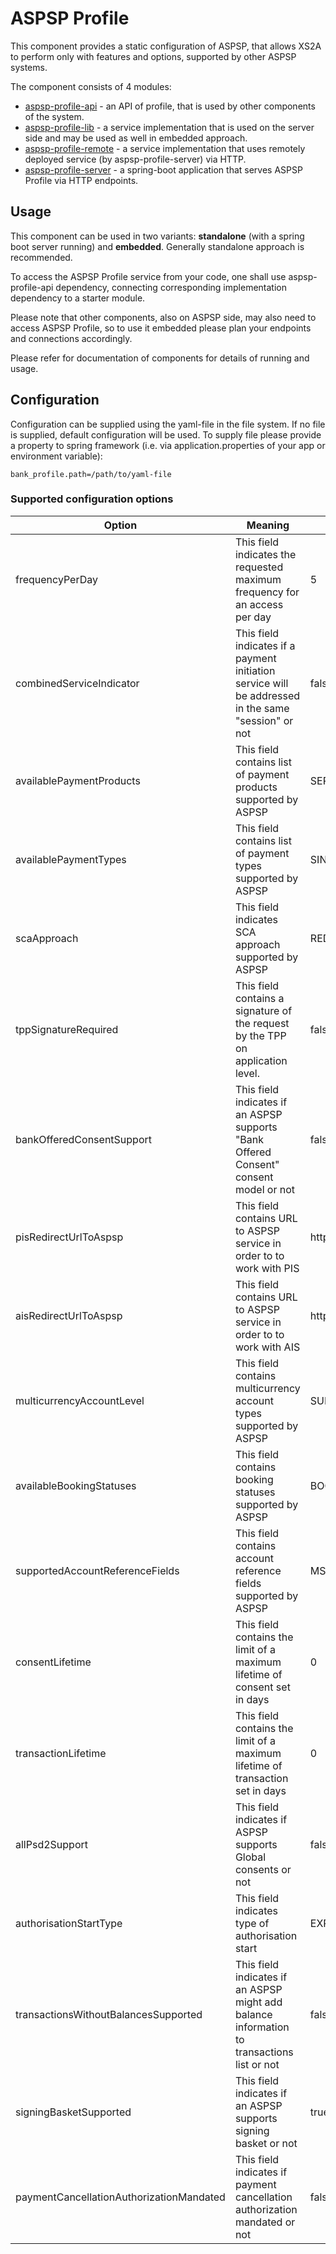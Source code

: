 # ASPSP Profile

This component provides a static configuration of ASPSP, that allows XS2A to perform only with features and options,
supported by other ASPSP systems.

The component consists of 4 modules:
* [aspsp-profile-api](aspsp-profile-api/README.md) - an API of profile, that is used by other components of the system.
* [aspsp-profile-lib](aspsp-profile-lib/README.md) - a service implementation that is used on the server side and may be used as well in embedded approach.
* [aspsp-profile-remote](aspsp-profile-remote/README.md) - a service implementation that uses remotely deployed service (by aspsp-profile-server) via HTTP.
* [aspsp-profile-server](aspsp-profile-server/README.md) - a spring-boot application that serves ASPSP Profile via HTTP endpoints.

## Usage
This component can be used in two variants: **standalone** (with a spring boot server running) and **embedded**.
Generally standalone approach is recommended.

To access the ASPSP Profile service from your code, one shall use aspsp-profile-api dependency, connecting corresponding implementation dependency to a starter module.

Please note that other components, also on ASPSP side, may also need to access ASPSP Profile, so to use it embedded please plan your endpoints and connections accordingly.

Please refer for documentation of components for details of running and usage.

## Configuration
Configuration can be supplied using the yaml-file in the file system.
If no file is supplied, default configuration will be used.
To supply file please provide a property to spring framework (i.e. via application.properties of your app or environment variable):
```
bank_profile.path=/path/to/yaml-file
```

### Supported configuration options


| Option                                  | Meaning                                                                                             | Default value                                        | Possible values                                                                                      |
|-----------------------------------------|-----------------------------------------------------------------------------------------------------|------------------------------------------------------|------------------------------------------------------------------------------------------------------|
|frequencyPerDay                          | This field indicates the requested maximum frequency for an access per day                          | 5                                                    | 0, 1, ...                                                                                            |
|combinedServiceIndicator                 | This field indicates if a payment initiation service will be addressed in the same "session" or not | false                                                | true, false                                                                                          | 
|availablePaymentProducts                 | This field contains list of payment products supported by ASPSP                                     | SEPA, INSTANT_SEPA                                   | SEPA, INSTANT_SEPA, TARGET2, CROSS_BORDER                                                            | 
|availablePaymentTypes                    | This field contains list of payment types supported by ASPSP                                        | SINGLE, BULK, PERIODIC                               | SINGLE, BULK, PERIODIC (Note: single payments are always available, even if not mentioned here)      | 
|scaApproach                              | This field indicates SCA approach supported by ASPSP                                                | REDIRECT                                             | REDIRECT, EMBEDDED, DECOUPLED, OAUTH                                                                 | 
|tppSignatureRequired                     | This field contains a signature of the request by the TPP on application level.                     | false                                                | true, false                                                                                          | 
|bankOfferedConsentSupport                | This field indicates if an ASPSP supports "Bank Offered Consent" consent model or not               | false                                                | true, false                                                                                          | 
|pisRedirectUrlToAspsp                    | This field contains URL to ASPSP service in order to to work with PIS                               | http://localhost:4200/pis/                           | String                                                                                               | 
|aisRedirectUrlToAspsp                    | This field contains URL to ASPSP service in order to to work with AIS                               | http://localhost:4200/ais/                           | String                                                                                               | 
|multicurrencyAccountLevel                | This field contains multicurrency account types supported by ASPSP                                  | SUBACCOUNT                                           | SUBACCOUNT, AGGREGATION, AGGREGATION_AND_SUBACCOUNT                                                  | 
|availableBookingStatuses                 | This field contains booking statuses supported by ASPSP                                             | BOOKED, PENDING                                      | BOOKED, PENDING, BOTH                                                                                | 
|supportedAccountReferenceFields          | This field contains account reference fields supported by ASPSP                                     | MSISDN                                               | IBAN, BBAN, PAN, MASKEDPAN, MSISDN. Note: IBAN is always supported                                   | 
|consentLifetime                          | This field contains the limit of a maximum lifetime of consent set in days                          | 0                                                    | 0, 1, ...                                                                                            | 
|transactionLifetime                      | This field contains the limit of a maximum lifetime of transaction set in days                      | 0                                                    | 0, 1, ...                                                                                            | 
|allPsd2Support                           | This field indicates if ASPSP supports Global consents or not                                       | false                                                | true, false                                                                                          | 
|authorisationStartType                   | This field indicates type of authorisation start                                                    | EXPLICIT                                             | EXPLICIT, IMPLICIT                                                                                   | 
|transactionsWithoutBalancesSupported     | This field indicates if an ASPSP might add balance information to transactions list or not          | false                                                | true, false                                                                                          | 
|signingBasketSupported                   | This field indicates if an ASPSP supports signing basket or not                                     | true                                                 | true, false                                                                                          | 
|paymentCancellationAuthorizationMandated | This field indicates if payment cancellation authorization mandated or not                          | false                                                | true, false                                                                                          | 
